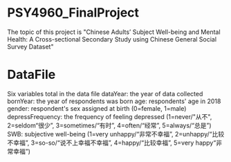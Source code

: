 # PSY4960_FinalProject
The topic of this project is "Chinese Adults’ Subject Well-being and Mental Health: A Cross-sectional Secondary Study using Chinese General Social Survey Dataset"

# DataFile
Six variables total in the data file
dataYear: the year of data collected
bornYear: the year of respondents was born
age: respondents' age in 2018
gender: respondent's sex assigned at birth (0=female, 1=male)
depressFrequency: the frequency of feeling depressed (1=never/"从不", 2=seldom“很少”, 3=sometimes/“有时”, 4=often/“经常”, 5=always/“总是”)
SWB: subjective well-being (1=very unhappy/“非常不幸福”, 2=unhappy/“比较不幸福”, 3=so-so/“说不上幸福不幸福”, 4=happy/“比较幸福”, 5=very happy“非常幸福”)
